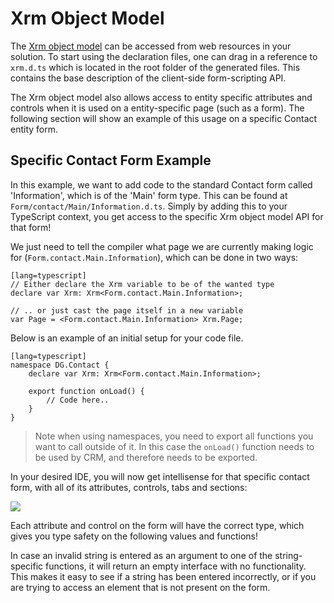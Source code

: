 Xrm Object Model
================

The [Xrm object model][xrm] can be accessed from web resources in your 
solution. To start using the declaration files, one can drag in a reference to 
`xrm.d.ts` which is located in the root folder of the generated files. 
This contains the base description of the client-side form-scripting API.

  [xrm]: https://msdn.microsoft.com/en-us/library/gg328255.aspx
  [rest]: https://msdn.microsoft.com/en-us/library/gg334427.aspx#BKMK_SDKREST


The Xrm object model also allows access to entity specific attributes 
and controls when it is used on a entity-specific page (such as a form). 
The following section will show an example of this usage on a specific
Contact entity form.


Specific Contact Form Example
-----------------------------

In this example, we want to add code to the standard Contact form called 
'Information', which is of the 'Main' form type. This can be found at 
`Form/contact/Main/Information.d.ts`. Simply by adding this to your TypeScript context, 
you get access to the specific Xrm object model API for that form!


We just need to tell the compiler what page we are currently making logic for
(`Form.contact.Main.Information`), which can be done in two ways:

    [lang=typescript]
    // Either declare the Xrm variable to be of the wanted type
    declare var Xrm: Xrm<Form.contact.Main.Information>;

    // .. or just cast the page itself in a new variable
    var Page = <Form.contact.Main.Information> Xrm.Page;


Below is an example of an initial setup for your code file.

    [lang=typescript]
    namespace DG.Contact {
        declare var Xrm: Xrm<Form.contact.Main.Information>;

        export function onLoad() {
            // Code here..
        }
    }


> Note when using namespaces, you need to export all functions you want to call 
> outside of it. In this case the `onLoad()` function needs to be used by CRM, 
> and therefore needs to be exported.


In your desired IDE, you will now get intellisense for that specific 
contact form, with all of its attributes, controls, tabs and sections:

<img src="img/control-intellisense.gif" class="code" />

Each attribute and control on the form will have the correct type, which 
gives you type safety on the following values and functions!

In case an invalid string is entered as an argument to one of the 
string-specific functions, it will return an empty interface with no
functionality. This makes it easy to see if a string has been entered 
incorrectly, or if you are trying to access an element that is not present 
on the form.

